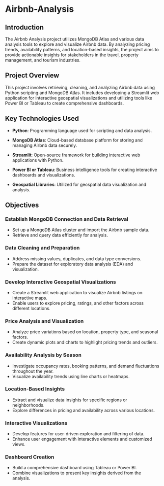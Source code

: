 # Airbnb-Analysis
## Introduction

The Airbnb Analysis project utilizes MongoDB Atlas and various data analysis tools to explore and visualize Airbnb data. By analyzing pricing trends, availability patterns, and location-based insights, the project aims to provide actionable insights for stakeholders in the travel, property management, and tourism industries.

## Project Overview

This project involves retrieving, cleaning, and analyzing Airbnb data using Python scripting and MongoDB Atlas. It includes developing a Streamlit web application for interactive geospatial visualizations and utilizing tools like Power BI or Tableau to create comprehensive dashboards.

## Key Technologies Used

- **Python**: Programming language used for scripting and data analysis.
  
- **MongoDB Atlas**: Cloud-based database platform for storing and managing Airbnb data securely.
  
- **Streamlit**: Open-source framework for building interactive web applications with Python.
  
- **Power BI or Tableau**: Business intelligence tools for creating interactive dashboards and visualizations.
  
- **Geospatial Libraries**: Utilized for geospatial data visualization and analysis.



## Objectives

### Establish MongoDB Connection and Data Retrieval

- Set up a MongoDB Atlas cluster and import the Airbnb sample data.
- Retrieve and query data efficiently for analysis.

### Data Cleaning and Preparation

- Address missing values, duplicates, and data type conversions.
- Prepare the dataset for exploratory data analysis (EDA) and visualization.

### Develop Interactive Geospatial Visualizations

- Create a Streamlit web application to visualize Airbnb listings on interactive maps.
- Enable users to explore pricing, ratings, and other factors across different locations.

### Price Analysis and Visualization

- Analyze price variations based on location, property type, and seasonal factors.
- Create dynamic plots and charts to highlight pricing trends and outliers.

### Availability Analysis by Season

- Investigate occupancy rates, booking patterns, and demand fluctuations throughout the year.
- Visualize availability trends using line charts or heatmaps.

### Location-Based Insights

- Extract and visualize data insights for specific regions or neighborhoods.
- Explore differences in pricing and availability across various locations.

### Interactive Visualizations

- Develop features for user-driven exploration and filtering of data.
- Enhance user engagement with interactive elements and customized views.

### Dashboard Creation

- Build a comprehensive dashboard using Tableau or Power BI.
- Combine visualizations to present key insights derived from the analysis.
